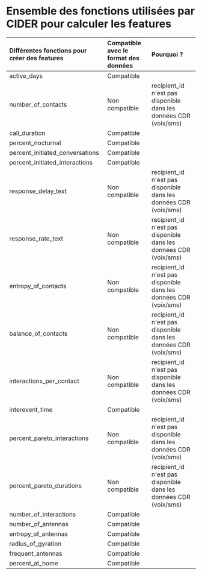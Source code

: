 # Ensemble des fonctions utilisées par CIDER pour calculer les features

| Différentes fonctions pour créer des features  | Compatible avec le format des données   | Pourquoi ?  |
| :--------------- |:---------------| :-----|
| active_days  |  Compatible   |   |
| number_of_contacts | Non compatible | recipient_id n'est pas disponible dans les données CDR (voix/sms) |
|call_duration |     Compatible    |   |
| percent_nocturnal |     Compatible    |   |
| percent_initiated_conversations |  Compatible  |   |
| percent_initiated_interactions |  Compatible  |   |
| response_delay_text |  Non compatible | recipient_id n'est pas disponible dans les données CDR (voix/sms) |
| response_rate_text | Non compatible | recipient_id n'est pas disponible dans les données CDR (voix/sms) |
| entropy_of_contacts | Non compatible | recipient_id n'est pas disponible dans les données CDR (voix/sms) |
| balance_of_contacts | Non compatible | recipient_id n'est pas disponible dans les données CDR (voix/sms) |
| interactions_per_contact | Non compatible | recipient_id n'est pas disponible dans les données CDR (voix/sms) |
| interevent_time | Compatible        |   |
| percent_pareto_interactions |  Non compatible | recipient_id n'est pas disponible dans les données CDR (voix/sms) |
| percent_pareto_durations |  Non compatible | recipient_id n'est pas disponible dans les données CDR (voix/sms) |
| number_of_interactions | Compatible        |   |
| number_of_antennas |  Compatible       |   |
| entropy_of_antennas | Compatible        |   | 
| radius_of_gyration | Compatible        |   |
| frequent_antennas | Compatible        |   |
| percent_at_home | Compatible  |   | 
 

